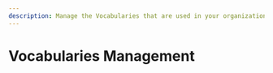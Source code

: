```yaml
---
description: Manage the Vocabularies that are used in your organization.
---
```


# Vocabularies Management

